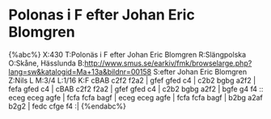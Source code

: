 # Polonas i F efter Johan Eric Blomgren

{%abc%}
X:430
T:Polonäs i F efter Johan Eric Blomgren
R:Slängpolska
O:Skåne, Hässlunda
B:http://www.smus.se/earkiv/fmk/browselarge.php?lang=sw&katalogid=Ma+13a&bildnr=00158
S:efter Johan Eric Blomgren
Z:Nils L
M:3/4
L:1/16
K:F
cBAB c2f2 f2a2 | gfef gfed c4 | c2b2 bgbg a2f2 | fefa gfed c4 |
cBAB c2f2 f2a2 | gfef gfed c4 | c2b2 bgbg a2f2 | bgfe g4 f4 ::
eceg eceg agfe | fcfa fcfa bagf | eceg eceg agfe | fcfa fcfa bagf |
b2bg a2af b2g2 | fedc cfge f4 :|
{%endabc%}
